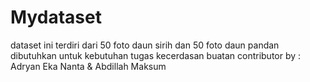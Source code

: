 # Mydataset
dataset ini terdiri dari 50 foto daun sirih dan 50 foto daun pandan dibutuhkan untuk kebutuhan tugas kecerdasan buatan
contributor by : Adryan Eka Nanta & Abdillah Maksum
